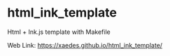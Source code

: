 # html_ink_template
Html + Ink.js template with Makefile

Web Link: https://xaedes.github.io/html_ink_template/
